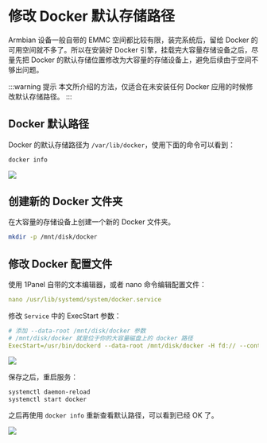 # 修改 Docker 默认存储路径

Armbian 设备一般自带的 EMMC 空间都比较有限，装完系统后，留给 Docker 的可用空间就不多了。所以在安装好 Docker 引擎，挂载完大容量存储设备之后，尽量先把 Docker 的默认存储位置修改为大容量的存储设备上，避免后续由于空间不够出问题。

:::warning 提示
本文所介绍的方法，仅适合在未安装任何 Docker 应用的时候修改默认存储路径。
:::

## Docker 默认路径

Docker 的默认存储路径为 `/var/lib/docker`，使用下面的命令可以看到：

```sh
docker info
```

![](https://img.slarker.me/wiki/20250320150524765.webp)

## 创建新的 Docker 文件夹

在大容量的存储设备上创建一个新的 Docker 文件夹。

```sh
mkdir -p /mnt/disk/docker
```

## 修改 Docker 配置文件

使用 1Panel 自带的文本编辑器，或者 nano 命令编辑配置文件：

```yml
nano /usr/lib/systemd/system/docker.service
```

修改 `Service` 中的 ExecStart 参数：

```yml
# 添加 --data-root /mnt/disk/docker 参数
# /mnt/disk/docker 就是位于你的大容量磁盘上的 docker 路径
ExecStart=/usr/bin/dockerd --data-root /mnt/disk/docker -H fd:// --containerd=/run/containerd/containerd.sock
```

![](https://img.slarker.me/wiki/20250320152614490.webp)

保存之后，重启服务：

```sh
systemctl daemon-reload
systemctl start docker
```

之后再使用 `docker info` 重新查看默认路径，可以看到已经 OK 了。

![](https://img.slarker.me/wiki/20250320153146296.webp)